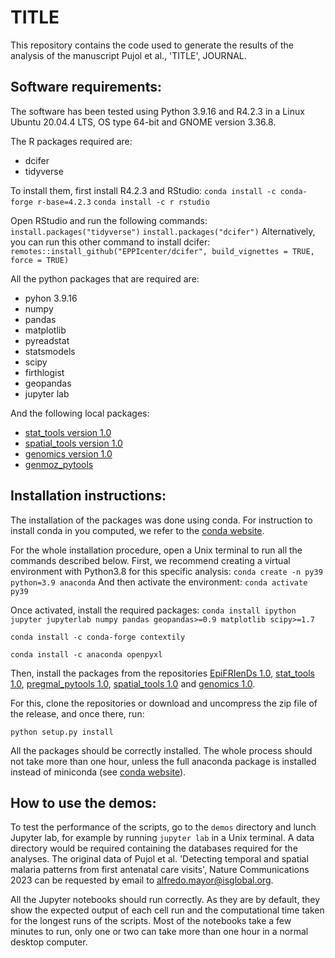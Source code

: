 
# TITLE

This repository contains the code used to generate the results of the analysis
of the manuscript Pujol et al., 'TITLE', JOURNAL.

Software requirements:
----------------------
The software has been tested using Python 3.9.16 and R4.2.3 in a Linux Ubuntu 20.04.4 LTS,
OS type 64-bit and GNOME version 3.36.8.

The R packages required are: 
- dcifer
- tidyverse

To install them, first install R4.2.3 and RStudio:
`conda install -c conda-forge r-base=4.2.3`
`conda install -c r rstudio`

Open RStudio and run the following commands: 
`install.packages("tidyverse")`
`install.packages("dcifer")`
Alternatively, you can run this other command to install dcifer: 
`remotes::install_github("EPPIcenter/dcifer", build_vignettes = TRUE, force = TRUE)`

All the python packages that are required are:
- pyhon 3.9.16
- numpy
- pandas
- matplotlib
- pyreadstat
- statsmodels
- scipy
- firthlogist
- geopandas
- jupyter lab

And the following local packages:
- [stat_tools version 1.0](https://github.com/arnaupujol/stat_tools)
- [spatial_tools version 1.0](https://github.com/arnaupujol/spatial_tools)
- [genomics version 1.0](https://github.com/arnaupujol/genomics)
- [genmoz_pytools](URL)


Installation instructions:
--------------------------
The installation of the packages was done using conda. For instruction to
install conda in you computed, we refer to the
[conda website](https://docs.conda.io/projects/conda/en/latest/user-guide/install/index.html).

For the whole installation procedure, open a Unix terminal to run all the
commands described below.
First, we recommend creating a virtual environment with Python3.8
for this specific analysis:
`conda create -n py39 python=3.9 anaconda`
And then activate the environment:
`conda activate py39`

Once activated, install the required packages:
`conda install ipython jupyter jupyterlab numpy pandas geopandas>=0.9 matplotlib scipy>=1.7`

`conda install -c conda-forge contextily`

`conda install -c anaconda openpyxl`

Then, install the packages from the repositories [EpiFRIenDs 1.0](https://github.com/arnaupujol/epifriends), [stat_tools 1.0](https://github.com/arnaupujol/stat_tools), 
[pregmal_pytools 1.0](https://github.com/arnaupujol/pregmal_pytools), [spatial_tools 1.0](https://github.com/arnaupujol/spatial_tools) and [genomics 1.0](https://github.com/arnaupujol/genomics).

For this, clone the repositories or download and uncompress the zip file of the release, 
and once there, run:

`python setup.py install`

All the packages should be correctly installed. The whole process should not
take more than one hour, unless the full anaconda package is installed instead
of miniconda (see [conda website](https://docs.conda.io/projects/conda/en/latest/user-guide/install/index.html)).

How to use the demos:
----------------------------

To test the performance of the scripts, go to the `demos` directory and lunch
Jupyter lab, for example by running `jupyter lab` in a Unix terminal. A data 
directory would be required containing the databases required for the analyses. 
The original data of Pujol et al. 'Detecting temporal and spatial malaria patterns 
from first antenatal care visits', Nature Communications 2023 can be requested 
by email to alfredo.mayor@isglobal.org. 

All the Jupyter notebooks should run correctly. As they are by default, they
show the expected output of each cell run and the computational time taken for
the longest runs of the scripts. Most of the notebooks take a few minutes to
run, only one or two can take more than one hour in a normal desktop computer.

